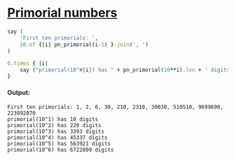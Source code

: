 [1]: http://rosettacode.org/wiki/Primorial_numbers

# [Primorial numbers][1]

```ruby
say (
    'First ten primorials: ',
    10.of {|i| pn_primorial(i-1) }.join(', ')
)

6.times { |i|
    say ("primorial(10^#{i}) has " + pn_primorial(10**i).len + ' digits')
}
```

#### Output:
```
First ten primorials: 1, 2, 6, 30, 210, 2310, 30030, 510510, 9699690, 223092870
primorial(10^1) has 10 digits
primorial(10^2) has 220 digits
primorial(10^3) has 3393 digits
primorial(10^4) has 45337 digits
primorial(10^5) has 563921 digits
primorial(10^6) has 6722809 digits
```
